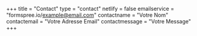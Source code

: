 +++
title = "Contact"
type = "contact"
netlify = false
emailservice = "formspree.io/example@email.com"
contactname = "Votre Nom"
contactemail = "Votre Adresse Email"
contactmessage = "Votre Message"
+++
